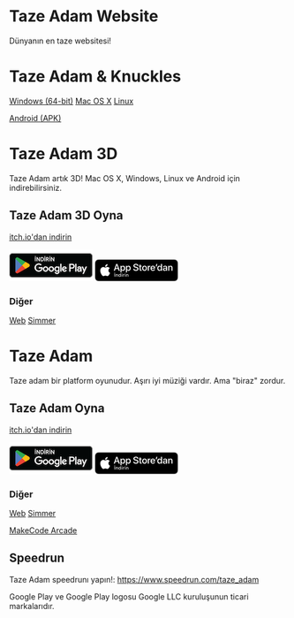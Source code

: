 # Taze Adam Website

Dünyanın en taze websitesi!

# Taze Adam & Knuckles
[Windows (64-bit)](https://www.mediafire.com/file/2dqoztbevcbllfz/TAZEADAMandKnuckles.zip/file)
[Mac OS X](https://www.mediafire.com/file/952sckr3ouumb75/Taze_Adam_%2526KnucklesMac.zip/file)
[Linux](https://www.mediafire.com/file/952sckr3ouumb75/Taze_Adam_%2526KnucklesMac.zip/file)

[Android (APK)](https://www.mediafire.com/file/n6dm8pn60q2wmm1/AndroidAdamAndKnuckles.apk/file)

# Taze Adam 3D

Taze Adam artık 3D! Mac OS X, Windows, Linux ve Android için indirebilirsiniz.

## Taze Adam 3D Oyna
[itch.io'dan indirin](https://spacechuck.itch.io/taze-adam-3d)

[![Google Play](playstoretr.png)](https://play.google.com/store/apps/details?id=com.SpaceChuck.TAZEADAM3D)
[![App Store](appstoretr.png)](https://apps.apple.com/tr/app/taze-adam-3d/id1662214935)

### Diğer
[Web](play/playtazeadam3d.md)
[Simmer](https://simmer.io/@SpaceChuck/taze-adam-3d)

# Taze Adam
Taze adam bir platform oyunudur. Aşırı iyi müziği vardır. Ama "biraz" zordur.


## Taze Adam Oyna
[itch.io'dan indirin](https://spacechuck.itch.io/taze-adam)

[![Google Play](playstoretr.png)](https://play.google.com/store/apps/details?id=com.SpaceChuck.tazeadam)
[![App Store](appstoretr.png)](https://apps.apple.com/tr/app/taze-adam/id1661545935)


### Diğer
[Web](https://spacechuck.github.io/play-taze-adam/)
[Simmer](https://simmer.io/@SpaceChuck/taze-adam)

[MakeCode Arcade](https://makecode.com/_d0bbXA0cJJ5Ta)

## Speedrun

Taze Adam speedrunı yapın!: https://www.speedrun.com/taze_adam

Google Play ve Google Play logosu Google LLC kuruluşunun ticari markalarıdır.
